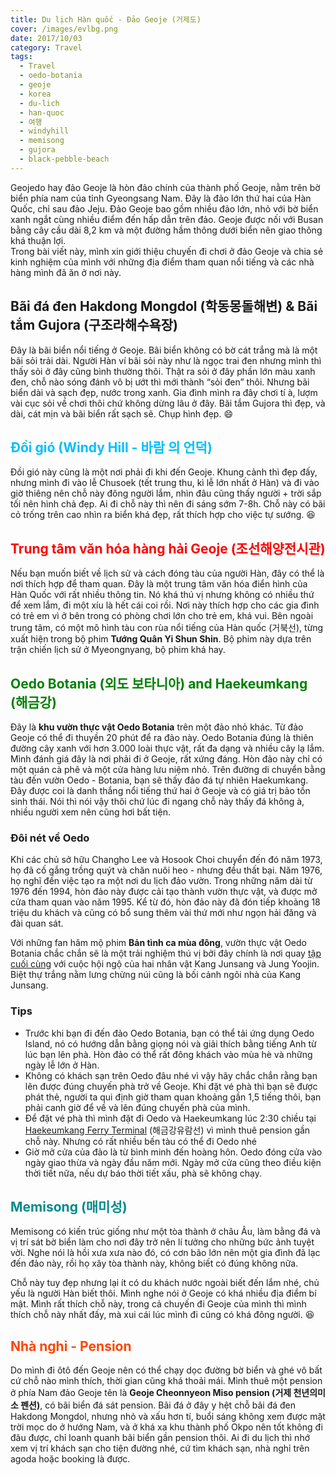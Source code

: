 ```yaml
---
title: Du lịch Hàn quốc - Đảo Geoje (거제도)
cover: /images/evlbg.png
date: 2017/10/03
category: Travel
tags:
  - Travel
  - oedo-botania
  - geoje
  - korea
  - du-lich
  - han-quoc
  - 여행
  - windyhill
  - memisong
  - gujora
  - black-pebble-beach
---
```


Geojedo hay đảo Geoje là hòn đảo chính của thành phố Geoje, nằm trên bờ biển phía nam của tỉnh Gyeongsang Nam. Đây là đảo lớn thứ hai của Hàn Quốc, chỉ sau đảo Jeju. Đảo Geoje bao gồm nhiều đảo lớn, nhỏ với bờ biển xanh ngắt cùng nhiều điểm đến hấp dẫn trên đảo. Geoje được nối với Busan bằng cây cầu dài 8,2 km và một đường hầm thông dưới biển nên giao thông khá thuận lợi.  
Trong bài viết này, mình xin giới thiệu chuyến đi chơi ở đảo Geoje và chia sẻ kinh nghiệm của mình với những địa điểm tham quan nổi tiếng và các nhà hàng mình đã ăn ở nơi này.

## <span style="color:mediumviolet"> Bãi đá đen Hakdong Mongdol (학동몽돌해변) &  Bãi tắm Gujora (구조라해수욕장) </span> 

Đây là bãi biển nổi tiếng ở Geoje. Bãi biển không có bờ cát trắng mà là một bãi sỏi trải dài. Người Hàn ví bãi sỏi này như là ngọc trai đen nhưng mình thì thấy sỏi ở đây cũng bình thường thôi. Thật ra sỏi ở đây phần lớn màu xanh đen, chỗ nào sóng đánh vô bị ướt thì mới thành “sỏi đen” thôi. Nhưng bãi biển dài và sạch đẹp, nước trong xanh. Gia đình mình ra đây chơi tí à, lượm vài cục sỏi về chơi thôi chứ không dừng lâu ở đây.
Bãi tắm Gujora thì đẹp, và dài, cát mịn và bãi biển rất sạch sẽ. Chụp hình đẹp. :smile:

## <span style="color:deepskyblue"> Đồi gió (Windy Hill - 바람 의 언덕) </span>

Đồi gió này cũng là một nơi phải đi khi đến Geoje. Khung cảnh thì đẹp đấy, nhưng mình đi vào lễ Chusoek (tết trung thu, kì lễ lớn nhất ở Hàn) và đi vào giờ thiêng nên chỗ này đông người lắm, nhìn đâu cũng thấy người + trời sắp tối nên hình chả đẹp. Ai đi chỗ này thì nên đi sáng sớm 7-8h. Chỗ này có bãi cỏ trống trên cao nhìn ra biển khá đẹp, rất thích hợp cho việc tự sướng. :laughing:

## <span style="color:red"> Trung tâm văn hóa hàng hải Geoje (조선해양전시관) </span>

Nếu bạn muốn biết về lịch sử và cách đóng tàu của người Hàn, đây có thể là nơi thích hợp để tham quan. Đây là một trung tâm văn hóa điển hình của Hàn Quốc với rất nhiều thông tin. Nó khá thú vị nhưng không có nhiều thứ để xem lắm, đi một xíu là hết cái coi rồi. Nơi này thích hợp cho các gia đình có trẻ em vì ở bên trong có phòng chơi lớn cho trẻ em, khá vui.
Bên ngoài trung tâm, có một mô hình tàu con rùa nổi tiếng của Hàn quốc (거북선), từng xuất hiện trong bộ phim **Tướng Quân Yi Shun Shin**. Bộ phim này dựa trên trận chiến lịch sử ở Myeongnyang, bộ phim khá hay.

## <span style="color:green"> Oedo Botania (외도 보타니아) and Haekeumkang (해금강) </span>

Đây là **khu vườn thực vật Oedo Botania** trên một đảo nhỏ khác. Từ đảo Geoje có thể đi thuyền 20 phút để ra đảo này. Oedo Botania đúng là thiên đường cây xanh với hơn 3.000 loài thực vật, rất đa dạng và nhiều cây lạ lắm. Mình đánh giá đây là nơi phải đi ở Geoje, rất xứng đáng. Hòn đảo này chỉ có một quán cà phê và một cửa hàng lưu niệm nhỏ. Trên đường di chuyển bằng tàu đến vườn Oedo - Botania, bạn sẽ thấy đảo đá tự nhiên Haekumkang. Đây được coi là danh thắng nổi tiếng thứ hai ở Geoje và có giá trị bảo tồn sinh thái. Nói thì nói vậy thôi chứ lúc đi ngang chỗ này thấy đá không à, nhiều người xem nên cũng hơi bất tiện.

### Đôi nét về Oedo

Khi các chủ sở hữu Changho Lee và Hosook Choi chuyển đến đó năm 1973, họ đã cố gắng trồng quýt và chăn nuôi heo - nhưng đều thất bại. Năm 1976, họ nghĩ đến việc tạo ra một nơi du lịch đảo vườn. Trong những năm dài từ 1976 đến 1994, hòn đảo này được cải tạo thành vườn thực vật, và được mở cửa tham quan vào năm 1995. Kể từ đó, hòn đảo này đã đón tiếp khoảng 18 triệu du khách và cũng có bổ sung thêm vài thứ mới như ngọn hải đăng và đài quan sát. 

Với những fan hâm mộ phim **Bản tình ca mùa đông**, vườn thực vật Oedo Botania chắc chắn sẽ là một trải nghiệm thú vị bởi đây chính là nơi quay <a href="https://www.youtube.com/watch?v=jvbsv5m354E" target="_blank">tập cuối cùng</a> với cuộc hội ngộ của hai nhân vật Kang Junsang và Jung Yoojin. Biệt thự trắng nằm lưng chừng núi cũng là bối cảnh ngôi nhà của Kang Junsang.

### Tips

  * Trước khi bạn đi đến đảo Oedo Botania, bạn có thể tải ứng dụng Oedo Island, nó có hướng dẫn bằng giọng nói và giải thích bằng tiếng Anh từ lúc bạn lên phà. Hòn đảo có thể rất đông khách vào mùa hè và những ngày lễ lớn ở Hàn.
  * Không có khách sạn trên Oedo đâu nhé vì vậy hãy chắc chắn rằng bạn lên được đúng chuyến phà trở về Geoje. Khi đặt vé phà thì bạn sẽ được phát thẻ, người ta qui định giờ tham quan khoảng gần 1,5 tiếng thôi, bạn phải canh giờ để về và lên đúng chuyến phà của mình. 
  * Để đặt vé phà thì mình đặt đi Oedo và Haekeumkang lúc 2:30 chiều tại <a href="http://www.hggtour.net/main.php" target="_blank">Haekeumkang Ferry Terminal</a> (해금강유람선) vì mình thuê pension gần chỗ này. Nhưng có rất nhiều bến tàu có thể đi Oedo nhé
  * Giờ mở cửa của đảo là từ bình minh đến hoàng hôn. Oedo đóng cửa vào ngày giao thừa và ngày đầu năm mới. Ngày mở cửa cũng theo điều kiện thời tiết nữa, nếu dự báo thời tiết xấu, phà sẽ không chạy.

## <span style="color:darkcyan"> Memisong (매미성) </span>

Memisong có kiến trúc giống như một tòa thành ở châu Âu, làm bằng đá và vị trí sát bờ biển làm cho nơi đây trở nên lí tưởng cho những bức ảnh tuyệt vời. Nghe nói là hồi xưa xưa nào đó, có cơn bão lớn nên một gia đình đã lạc đến đảo này, rồi họ xây tòa thành này, không biết có đúng không nữa. 

Chỗ này tuy đẹp nhưng lại ít có du khách nước ngoài biết đến lắm nhé, chủ yếu là người Hàn biết thôi. Mình nghe nói ở Geoje có khá nhiều địa điểm bí mật. Mình rất thích chỗ này, trong cả chuyến đi Geoje của mình thì mình thích chỗ này nhất đấy, mà xui cái lúc mình đi cũng có khá đông người. :laughing:


## <span style="color:orangered"> Nhà nghỉ - Pension </span>

Do mình đi ôtô đến Geoje nên có thể chạy dọc đường bờ biển và ghé vô bất cứ chỗ nào mình thích, thời gian cũng khá thoải mái. Mình thuê một pension ở phía Nam đảo Geoje tên là **Geoje Cheonnyeon Miso pension (거제 천년의미소 펜션)**, có bãi biển đá sát pension. Bãi đá ở đây y hệt chỗ bãi đá đen Hakdong Mongdol, nhưng nhỏ và xấu hơn tí, buổi sáng không xem được mặt trời mọc do ở hướng Nam, và ở khá xa khu thành phố Okpo nên tốt không đi đâu được, chỉ loanh quanh bãi biển gần pension thôi. Ai đi du lịch thì nhớ xem vị trí khách sạn cho tiện đường nhé, cứ tìm khách sạn, nhà nghỉ trên agoda hoặc booking là được.
